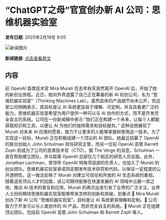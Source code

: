 # “ChatGPT之母”官宣创办新 AI 公司：思维机器实验室

**发布日期**: 2025年2月19号 9:05

![新闻图片](https://pic.chinaz.com/picmap/thumb/202306261422245601_4.jpg)

**新闻链接**: [点击查看原文](https://www.aibase.com/zh/news/15489)

## 内容

前 OpenAI 首席技术官 Mira Murati 在去年秋天突然离开 OpenAI 后，开始了她的新创业旅程。近日，她向外界透露了自己正在筹备的新 AI 初创公司，名为 “思维机器实验室”（Thinking Machines Lab）。虽然具体的产品细节尚未公开，但这家公司明确表示，其目标是让 AI 系统更加易于理解、可定制，并且具备更广泛的能力。思维机器实验室希望为用户提供一种可以与 AI 协作的方式，而不是开发完全自主的系统。公司在一份新闻稿中表示:“我们正在构建一个未来，让每个人都能获取知识和工具，以便让 AI 为他们的独特需求和目标服务。” 这种设想展现了 Murati 对未来 AI 应用的愿景，致力于让更多的人能够掌握和使用这一技术。为了实现这一目标，Murati 正在积极组建一个顶尖的 AI 团队。她最近招募了 OpenAI 的联合创始人 John Schulman 担任研究主管，而另一位前 OpenAI 高管 Barrett Zoph 则成为了公司的首席技术官（CTO）。据 The Verge 的消息，Schulman 一直在帮助建立团队，并与距离 OpenAI 总部仅几个街区的研究人员会面。此外，Jonathan Lachman，曾领导 OpenAI 特殊项目部的负责人，也加入了 Murati 的创业团队。思维机器实验室承诺将定期发布技术研究和代码，以保证一定程度的公开透明性。这一做法反映了 Murati 对建立可信任和开放的 AI 生态系统的重视。随着这些顶尖人才的加盟，该公司期待能够在快速发展的 AI 领域中占据一席之地，推动 AI 技术的普及和应用。Murati 的再次出发引发了业界的广泛关注，业界人士纷纷期待思维机器实验室能够带来怎样的创新和突破。划重点:🌟 Mira Murati 创办了新 AI 公司 “思维机器实验室”，目标是让 AI 系统更易理解和定制。🤝 公司致力于开发可以与人类协作的 AI 产品，而非完全自主的系统。👥 Murati 正在组建顶尖团队，包括前 OpenAI 高管 John Schulman 和 Barrett Zoph 等人。
